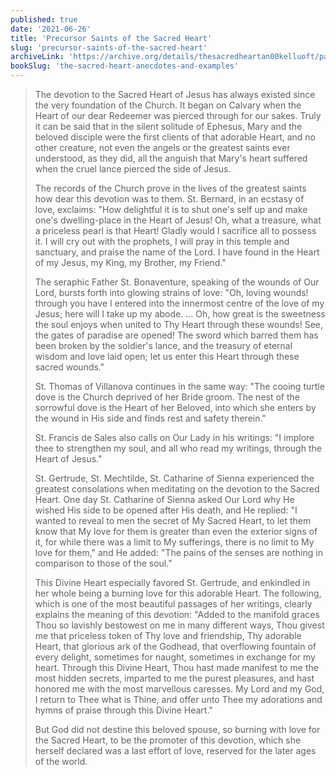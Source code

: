 ```yaml
---
published: true
date: '2021-06-26'
title: 'Precursor Saints of the Sacred Heart'
slug: 'precursor-saints-of-the-sacred-heart'
archiveLink: 'https://archive.org/details/thesacredheartan00kelluoft/page/17?view=theater'
bookSlug: 'the-sacred-heart-anecdotes-and-examples'
---
```


> The devotion to the Sacred Heart of Jesus has always existed since the very foundation of the Church. It began on Calvary when the Heart of our dear Redeemer was pierced through for our sakes. Truly it can be said that in the silent solitude of Ephesus, Mary and the beloved disciple were the first clients of that adorable Heart, and no other creature, not even the angels or the greatest saints ever understood, as they did, all the anguish that Mary's heart suffered when the cruel lance pierced the side of Jesus.
>
> The records of the Church prove in the lives of the greatest saints how dear this devotion was to them. St. Bernard, in an ecstasy of love, exclaims: "How delightful it is to shut one's self up and make one's dwelling-place in the Heart of Jesus! Oh, what a treasure, what a priceless pearl is that Heart! Gladly would I sacrifice all to possess it. I will cry out with the prophets, I will pray in this temple and sanctuary, and praise the name of the Lord. I have found in the Heart of my Jesus, my King, my Brother, my Friend."
>
> The seraphic Father St. Bonaventure, speaking of the wounds of Our Lord, bursts forth into glowing strains of love: "Oh, loving wounds! through you have I entered into the innermost centre of the love of my Jesus; here will I take up my abode. … Oh, how great is the sweetness the soul enjoys when united to Thy Heart through these wounds! See, the gates of paradise are opened! The sword which barred them has been broken by the soldier's lance, and the treasury of eternal wisdom and love laid open; let us enter this Heart through these sacred wounds."
>
> St. Thomas of Villanova continues in the same way: "The cooing turtle dove is the Church deprived of her Bride groom. The nest of the sorrowful dove is the Heart of her Beloved, into which she enters by the wound in His side and finds rest and safety therein."
>
> St. Francis de Sales also calls on Our Lady in his writings: "I implore thee to strengthen my soul, and all who read my writings, through the Heart of Jesus."
>
> St. Gertrude, St. Mechtilde, St. Catharine of Sienna experienced the greatest consolations when meditating on the devotion to the Sacred Heart. One day St. Catharine of Sienna asked Our Lord why He wished His side to be opened after His death, and He replied: "I wanted to reveal to men the secret of My Sacred Heart, to let them know that My love for them is greater than even the exterior signs of it, for while there was a limit to My sufferings, there is no limit to My love for them," and He added: "The pains of the senses are nothing in comparison to those of the soul."
>
> This Divine Heart especially favored St. Gertrude, and enkindled in her whole being a burning love for this adorable Heart. The following, which is one of the most beautiful passages of her writings, clearly explains the meaning of this devotion: "Added to the manifold graces Thou so lavishly bestowest on me in many different ways, Thou givest me that priceless token of Thy love and friendship, Thy adorable Heart, that glorious ark of the Godhead, that overflowing fountain of every delight, sometimes for naught, sometimes in exchange for my heart. Through this Divine Heart, Thou hast made manifest to me the most hidden secrets, imparted to me the purest pleasures, and hast honored me with the most marvellous caresses. My Lord and my God, I return to Thee what is Thine, and offer unto Thee my adorations and hymns of praise through this Divine Heart."
>
> But God did not destine this beloved spouse, so burning with love for the Sacred Heart, to be the promoter of this devotion, which she herself declared was a last effort of love, reserved for the later ages of the world.